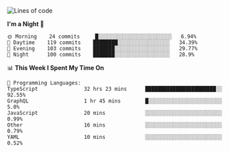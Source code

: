 <!--START_SECTION:waka-->
![Lines of code](https://img.shields.io/badge/From%20Hello%20World%20I%27ve%20Written-639209%20lines%20of%20code-blue)

**I'm a Night 🦉** 

```text
🌞 Morning    24 commits     █░░░░░░░░░░░░░░░░░░░░░░░░   6.94% 
🌆 Daytime    119 commits    ████████░░░░░░░░░░░░░░░░░   34.39% 
🌃 Evening    103 commits    ███████░░░░░░░░░░░░░░░░░░   29.77% 
🌙 Night      100 commits    ███████░░░░░░░░░░░░░░░░░░   28.9%

```


📊 **This Week I Spent My Time On** 

```text
💬 Programming Languages: 
TypeScript               32 hrs 23 mins      ███████████████████████░░   92.55% 
GraphQL                  1 hr 45 mins        █░░░░░░░░░░░░░░░░░░░░░░░░   5.0% 
JavaScript               20 mins             ░░░░░░░░░░░░░░░░░░░░░░░░░   0.99% 
Other                    16 mins             ░░░░░░░░░░░░░░░░░░░░░░░░░   0.79% 
YAML                     10 mins             ░░░░░░░░░░░░░░░░░░░░░░░░░   0.52%

```


<!--END_SECTION:waka-->
